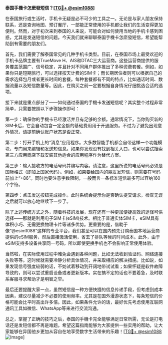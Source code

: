 **泰国手機卡怎麽發短信？[[TG💪+ @esim1088](https://t.me/s/esim1088)]**

在泰国旅行或生活时，手机卡无疑是必不可少的工具之一。无论是与家人朋友保持联系，还是查询地图、预订餐厅，一部能正常使用的手机都让我们的生活变得更加便利。然而，对于初次来到泰国的人来说，可能会对如何使用当地的手机卡感到困惑，尤其是发送短信的问题。今天我们就来聊聊泰国手機卡怎麽發短信，希望能帮助到有需要的朋友们。

首先，我们需要了解泰国常见的几种手机卡类型。目前，在泰国市场上最受欢迎的手机卡品牌主要有TrueMove H、AIS和DTAC三大运营商。这些运营商提供的服务覆盖范围广、信号稳定，并且针对不同用户群体推出了多种资费套餐。例如，如果你只是短期旅行，可以选择按天计费的SIM卡；而长期居住者则可以根据自己的需求选择包月或者更长时间的套餐。每种套餐都有不同的特点，比如通话时间、数据流量以及短信数量等。因此，在购买之前一定要根据自身情况仔细挑选合适的选项。

接下来就是重点部分了——如何通过泰国的手機卡发送短信呢？其实整个过程非常简单，只需要按照以下步骤操作即可：

第一步：确保你的手機卡已经激活并且有足够的余额。通常情况下，当你购买新的SIM卡后，它会自动包含一定金额的基础费用用于开通服务。不过为了避免出现意外情况，请提前确认账户状态是否正常。

第二步：打开手机上的“消息”应用程序。大多数智能手机都会自带这样一个功能模块，专门用来编辑和发送短信息。如果你发现没有找到相关入口，也可以尝试搜索第三方应用商店下载安装其他适合的应用程序作为替代方案。

第三步：输入接收方的电话号码并编写内容。请注意，这里所说的电话号码必须是国际格式（即加上国家代码）。例如，如果要给国内的朋友发短信，则需要在号码前加上“+86”。同时也要注意字数限制，一般而言一条标准短信最多可以容纳160个字符。

第四步：点击发送按钮完成操作。此时系统会提示你是否确认提交请求，检查无误之后就可以放心地继续下一步了。

除了上述传统方式之外，随着科技的发展，现在还有一种更加便捷高效的途径可供选择——那就是利用电子SIM卡(eSIM)技术。相比于普通实体SIM卡，eSIM具有体积小巧、无需更换物理卡片等诸多优势。更重要的是，借助于像“@esim1088”这样的专业平台，我们甚至可以在国内预先订购泰国本地运营商提供的eSIM服务，然后直接激活使用，省去了排队等候的时间成本。此外，由于eSIM支持多设备共享同一号码，所以即使更换手机也不会影响正常使用体验。

当然啦，在实际使用过程中难免会遇到各种问题，比如无法收到验证码、网络连接失败等等。这时候就需要冷静分析具体情况，并采取相应的解决措施。比如说，如果发现信号强度较弱的话，不妨试着移动到开阔地带试试看；如果怀疑是软件故障导致的，则可以尝试重启设备或者更新版本。实在搞不定的话也不要着急，及时联系客服寻求帮助才是明智之举。

最后还要提醒大家一点，虽然短信是一种方便快捷的信息传递手段，但考虑到成本因素，建议尽量减少不必要的使用频率。尤其是在国外漫游状态下，每条短信的价格可能会比平时高出许多倍。因此，如果条件允许的话，最好优先考虑使用互联网通讯工具如微信、WhatsApp等来进行交流沟通。

总之，掌握了正确的技巧之后，泰国的手機卡完全能够满足日常所需，无论是打电话还是发短信都不再是难题。希望这篇指南能够为大家提供一些实用的帮助，让大家能够在异国他乡更加从容自在地享受数字生活带来的乐趣！[[TG💪+ @esim1088](https://t.me/s/esim1088) ![Image](https://i.postimg.cc/4NQfJmqS/Snipaste-2025-05-13-00-14-12.png)]